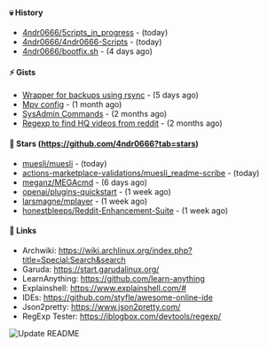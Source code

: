 #### 💀 History

- [4ndr0666/5cripts_in_progress](https://github.com/4ndr0666/5cripts_in_progress) - (today)
- [4ndr0666/4ndr0666-Scripts](https://github.com/4ndr0666/4ndr0666-Scripts) - (today)
- [4ndr0666/bootfix.sh](https://github.com/4ndr0666/bootfix.sh) - (4 days ago)

#### ⚡ Gists

- [Wrapper for backups using rsync](https://gist.github.com/3362509f90976becb3b1442c29ae6117) - (5 days ago)
- [Mpv config](https://gist.github.com/3b374e66eeb82b8d049b9fb70c5f2b16) - (1 month ago)
- [SysAdmin Commands](https://gist.github.com/cc2c3e025404fd8c30ffa4bbdf21b26f) - (2 months ago)
- [Regexp to find HQ videos from reddit](https://gist.github.com/17861fde61b7e817543c68b552f1658c) - (2 months ago)

#### 🌟 Stars (https://github.com/4ndr0666?tab=stars)

- [muesli/muesli](https://github.com/muesli/muesli) - (today)
- [actions-marketplace-validations/muesli_readme-scribe](https://github.com/actions-marketplace-validations/muesli_readme-scribe) - (today)
- [meganz/MEGAcmd](https://github.com/meganz/MEGAcmd) - (6 days ago)
- [openai/plugins-quickstart](https://github.com/openai/plugins-quickstart) - (1 week ago)
- [larsmagne/mplayer](https://github.com/larsmagne/mplayer) - (1 week ago)
- [honestbleeps/Reddit-Enhancement-Suite](https://github.com/honestbleeps/Reddit-Enhancement-Suite) - (1 week ago)

#### 📌 Links

- Archwiki: https://wiki.archlinux.org/index.php?title=Special:Search&search
- Garuda: https://start.garudalinux.org/
- LearnAnything: https://github.com/learn-anything
- Explainshell: https://www.explainshell.com/#
- IDEs: https://github.com/styfle/awesome-online-ide
- Json2pretty: https://www.json2pretty.com/
- RegExp Tester: https://iblogbox.com/devtools/regexp/

![Update README](https://github.com/4ndr0666/4ndr0666/actions/workflows/readme-scribe.yml/badge.svg)

